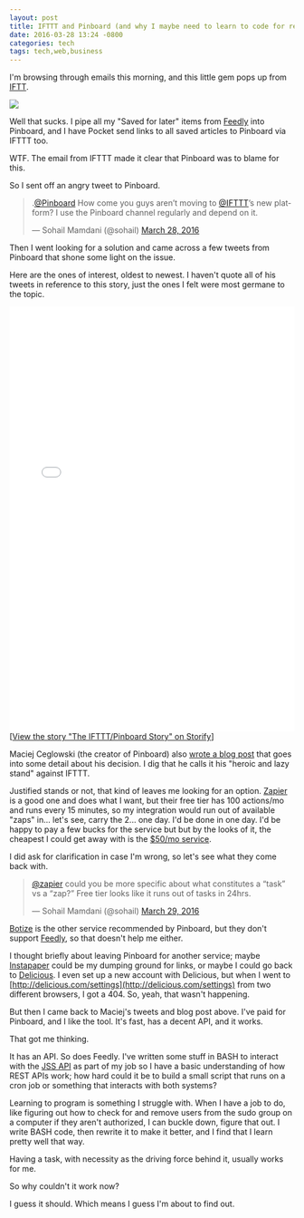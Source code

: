 ```yaml
---
layout: post
title: IFTTT and Pinboard (and why I maybe need to learn to code for reals now)
date: 2016-03-28 13:24 -0800
categories: tech
tags: tech,web,business
---
```


I'm browsing through emails this morning, and this little gem pops up from [IFTT](http://ifttt.com).

![](http://lowlyadmin.com/img/2016-03-28-ifttt-email.png)

Well that sucks. I pipe all my "Saved for later" items from [Feedly](http://feedly.com) into Pinboard, and I have Pocket send links to all saved articles to Pinboard via IFTTT too. 

WTF. The email from IFTTT made it clear that Pinboard was to blame for this. 

So I sent off an angry tweet to Pinboard. 

<blockquote class="twitter-tweet" data-lang="en"><p lang="en" dir="ltr">.<a href="https://twitter.com/Pinboard">@Pinboard</a> How come you guys aren’t moving to <a href="https://twitter.com/IFTTT">@IFTTT</a>’s new platform? I use the Pinboard channel regularly and depend on it.</p>&mdash; Sohail Mamdani (@sohail) <a href="https://twitter.com/sohail/status/714540088630202368">March 28, 2016</a></blockquote> <script async src="//platform.twitter.com/widgets.js" charset="utf-8"></script>

Then I went looking for a solution and came across a few tweets from Pinboard that shone some light on the issue.

<!-- more -->

Here are the ones of interest, oldest to newest. I haven't quote all of his tweets in reference to this story, just the ones I felt were most germane to the topic.

<div class="storify"><iframe src="//storify.com/SohailMamdani/the-ifttt-pinboard-story/embed?header=false&border=false" width="100%" height="750" frameborder="no" allowtransparency="true"></iframe><script src="//storify.com/SohailMamdani/the-ifttt-pinboard-story.js?header=false&border=false"></script><noscript>[<a href="//storify.com/SohailMamdani/the-ifttt-pinboard-story" target="_blank">View the story "The IFTTT/Pinboard Story" on Storify</a>]</noscript></div>

Maciej Ceglowski (the creator of Pinboard) also [wrote a blog post](https://blog.pinboard.in/2016/03/my_heroic_and_lazy_stand_against_ifttt/) that goes into some detail about his decision. I dig that he calls it his "heroic and lazy stand" against IFTTT.

Justified stands or not, that kind of leaves me looking for an option. [Zapier](http://zapier.com) is a good one and does what I want, but their free tier has 100 actions/mo and runs every 15 minutes, so my integration would run out of available "zaps" in... let's see, carry the 2... one day. I'd be done in one day. I'd be happy to pay a few bucks for the service but but by the looks of it, the cheapest I could get away with is the [$50/mo service](https://zapier.com/app/pricing).

I did ask for clarification in case I'm wrong, so let's see what they come back with.

<blockquote class="twitter-tweet" data-lang="en"><p lang="en" dir="ltr"><a href="https://twitter.com/zapier">@zapier</a> could you be more specific about what constitutes a “task” vs a “zap?” Free tier looks like it runs out of tasks in 24hrs.</p>&mdash; Sohail Mamdani (@sohail) <a href="https://twitter.com/sohail/status/714614873267658752">March 29, 2016</a></blockquote> <script async src="//platform.twitter.com/widgets.js" charset="utf-8"></script>

[Botize](http://botize.io) is the other service recommended by Pinboard, but they don't support [Feedly](http://feedly.com), so that doesn't help me either. 

I thought briefly about leaving Pinboard for another service; maybe [Instapaper](http://instapaper.com) could be my dumping ground for links, or maybe I could go back to [Delicious](http://delicious.com). I even set up a new account with Delicious, but when I went to [http://delicious.com/settings](http://delicious.com/settings) from two different browsers, I got a 404. So, yeah, that wasn't happening.
 
But then I came back to Maciej's tweets and blog post above. I've paid for Pinboard, and I like the tool. It's fast, has a decent API, and it works. 

That got me thinking. 

It has an API. So does Feedly. I've written some stuff in BASH to interact with the [JSS API](http://jamfsoftware.com/developer-resources) as part of my job so I have a basic understanding of how REST APIs work; how hard could it be to build a small script that runs on a cron job or something that interacts with both systems? 

Learning to program is something I struggle with. When I have a job to do, like figuring out how to check for and remove users from the sudo group on a computer if they aren't authorized, I can buckle down, figure that out. I write BASH code, then rewrite it to make it better, and I find that I learn pretty well that way. 

Having a task, with necessity as the driving force behind it, usually works for me. 

So why couldn't it work now? 

I guess it should. Which means I guess I'm about to find out.